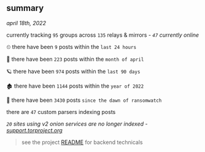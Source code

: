 
## summary
_april 18th, 2022_

currently tracking `95` groups across `135` relays & mirrors - _`47` currently online_

⏲ there have been `9` posts within the `last 24 hours`

🦈 there have been `223` posts within the `month of april`

🪐 there have been `974` posts within the `last 90 days`

🏚 there have been `1144` posts within the `year of 2022`

🦕 there have been `3430` posts `since the dawn of ransomwatch`

there are `47` custom parsers indexing posts

_`20` sites using v2 onion services are no longer indexed - [support.torproject.org](https://support.torproject.org/onionservices/v2-deprecation/)_

> see the project [README](https://github.com/thetanz/ransomwatch#ransomwatch--) for backend technicals
